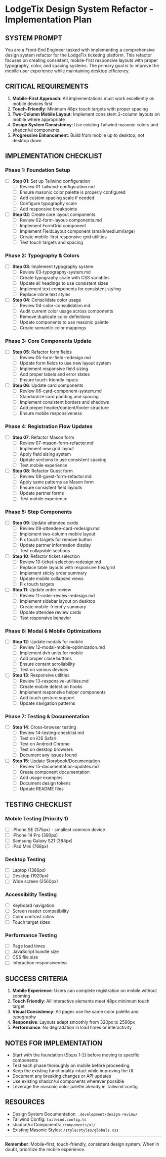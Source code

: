 # LodgeTix Design System Refactor - Implementation Plan

## SYSTEM PROMPT

You are a Front-End Engineer tasked with implementing a comprehensive design system refactor for the LodgeTix ticketing platform. This refactor focuses on creating consistent, mobile-first responsive layouts with proper typography, color, and spacing systems. The primary goal is to improve the mobile user experience while maintaining desktop efficiency.

## CRITICAL REQUIREMENTS

1. **Mobile-First Approach**: All implementations must work excellently on mobile devices first
2. **Touch-Friendly**: Minimum 48px touch targets with proper spacing
3. **Two-Column Mobile Layout**: Implement consistent 2-column layouts on mobile where appropriate
4. **Design System Consistency**: Use existing Tailwind masonic colors and shadcn/ui components
5. **Progressive Enhancement**: Build from mobile up to desktop, not desktop down

## IMPLEMENTATION CHECKLIST

### Phase 1: Foundation Setup

- [ ] **Step 01**: Set up Tailwind configuration
  - [ ] Review 01-tailwind-configuration.md
  - [ ] Ensure masonic color palette is properly configured
  - [ ] Add custom spacing scale if needed
  - [ ] Configure typography scale
  - [ ] Add responsive breakpoints

- [ ] **Step 02**: Create core layout components
  - [ ] Review 02-form-layout-components.md
  - [ ] Implement FormGrid component
  - [ ] Implement FieldLayout component (small/medium/large)
  - [ ] Create mobile-first responsive grid utilities
  - [ ] Test touch targets and spacing

### Phase 2: Typography & Colors

- [ ] **Step 03**: Implement typography system
  - [ ] Review 03-typography-system.md
  - [ ] Create typography scale with CSS variables
  - [ ] Update all headings to use consistent sizes
  - [ ] Implement text components for consistent styling
  - [ ] Replace inline text styles

- [ ] **Step 04**: Consolidate color usage
  - [ ] Review 04-color-consolidation.md
  - [ ] Audit current color usage across components
  - [ ] Remove duplicate color definitions
  - [ ] Update components to use masonic palette
  - [ ] Create semantic color mappings

### Phase 3: Core Components Update

- [ ] **Step 05**: Refactor form fields
  - [ ] Review 05-form-field-redesign.md
  - [ ] Update form fields to use new layout system
  - [ ] Implement responsive field sizing
  - [ ] Add proper labels and error states
  - [ ] Ensure touch-friendly inputs

- [ ] **Step 06**: Update card components
  - [ ] Review 06-card-component-system.md
  - [ ] Standardize card padding and spacing
  - [ ] Implement consistent borders and shadows
  - [ ] Add proper header/content/footer structure
  - [ ] Ensure mobile responsiveness

### Phase 4: Registration Flow Updates

- [ ] **Step 07**: Refactor Mason form
  - [ ] Review 07-mason-form-refactor.md
  - [ ] Implement new grid layout
  - [ ] Apply field sizing system
  - [ ] Update sections to use consistent spacing
  - [ ] Test mobile experience

- [ ] **Step 08**: Refactor Guest form
  - [ ] Review 08-guest-form-refactor.md
  - [ ] Apply same patterns as Mason form
  - [ ] Ensure consistent field layouts
  - [ ] Update partner forms
  - [ ] Test mobile experience

### Phase 5: Step Components

- [ ] **Step 09**: Update attendee cards
  - [ ] Review 09-attendee-card-redesign.md
  - [ ] Implement two-column mobile layout
  - [ ] Fix touch targets for remove button
  - [ ] Update partner information display
  - [ ] Test collapsible sections

- [ ] **Step 10**: Refactor ticket selection
  - [ ] Review 10-ticket-selection-redesign.md
  - [ ] Replace table layouts with responsive flex/grid
  - [ ] Implement sticky order summary
  - [ ] Update mobile collapsed views
  - [ ] Fix touch targets

- [ ] **Step 11**: Update order review
  - [ ] Review 11-order-review-redesign.md
  - [ ] Implement sidebar layout on desktop
  - [ ] Create mobile-friendly summary
  - [ ] Update attendee review cards
  - [ ] Test responsive behavior

### Phase 6: Modal & Mobile Optimizations

- [ ] **Step 12**: Update modals for mobile
  - [ ] Review 12-modal-mobile-optimization.md
  - [ ] Implement dvh units for mobile
  - [ ] Add proper close buttons
  - [ ] Ensure content scrollability
  - [ ] Test on various devices

- [ ] **Step 13**: Responsive utilities
  - [ ] Review 13-responsive-utilities.md
  - [ ] Create mobile detection hooks
  - [ ] Implement responsive helper components
  - [ ] Add touch gesture support
  - [ ] Update navigation patterns

### Phase 7: Testing & Documentation

- [ ] **Step 14**: Cross-browser testing
  - [ ] Review 14-testing-checklist.md
  - [ ] Test on iOS Safari
  - [ ] Test on Android Chrome
  - [ ] Test on desktop browsers
  - [ ] Document any issues found

- [ ] **Step 15**: Update Storybook/Documentation
  - [ ] Review 15-documentation-updates.md
  - [ ] Create component documentation
  - [ ] Add usage examples
  - [ ] Document design tokens
  - [ ] Update README files

## TESTING CHECKLIST

### Mobile Testing (Priority 1)
- [ ] iPhone SE (375px) - smallest common device
- [ ] iPhone 14 Pro (390px)
- [ ] Samsung Galaxy S21 (384px)
- [ ] iPad Mini (768px)

### Desktop Testing
- [ ] Laptop (1366px)
- [ ] Desktop (1920px)
- [ ] Wide screen (2560px)

### Accessibility Testing
- [ ] Keyboard navigation
- [ ] Screen reader compatibility
- [ ] Color contrast ratios
- [ ] Touch target sizes

### Performance Testing
- [ ] Page load times
- [ ] JavaScript bundle size
- [ ] CSS file size
- [ ] Interaction responsiveness

## SUCCESS CRITERIA

1. **Mobile Experience**: Users can complete registration on mobile without zooming
2. **Touch Friendly**: All interactive elements meet 48px minimum touch target
3. **Visual Consistency**: All pages use the same color palette and typography
4. **Responsive**: Layouts adapt smoothly from 320px to 2560px
5. **Performance**: No degradation in load times or interactivity

## NOTES FOR IMPLEMENTATION

- Start with the foundation (Steps 1-2) before moving to specific components
- Test each phase thoroughly on mobile before proceeding
- Keep the existing functionality intact while improving the UI
- Document any breaking changes or API updates
- Use existing shadcn/ui components wherever possible
- Leverage the masonic color palette already in Tailwind config

## RESOURCES

- Design System Documentation: `.development/design-review/`
- Tailwind Config: `tailwind.config.ts`
- shadcn/ui Components: `/components/ui/`
- Existing Masonic Styles: `/style/styles/globals.css`

---

**Remember**: Mobile-first, touch-friendly, consistent design system. When in doubt, prioritize the mobile experience.